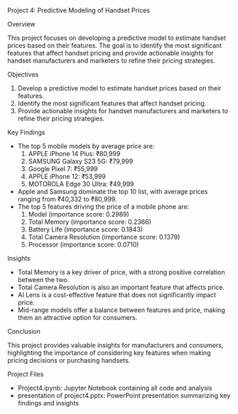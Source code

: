 Project 4: Predictive Modeling of Handset Prices

Overview

This project focuses on developing a predictive model to estimate handset prices based on their features. The goal is to identify the most significant features that affect handset pricing and provide actionable insights for handset manufacturers and marketers to refine their pricing strategies.

Objectives

1. Develop a predictive model to estimate handset prices based on their features.
2. Identify the most significant features that affect handset pricing.
3. Provide actionable insights for handset manufacturers and marketers to refine their pricing strategies.

Key Findings

- The top 5 mobile models by average price are:
    1. APPLE iPhone 14 Plus: ₹80,999
    2. SAMSUNG Galaxy S23 5G: ₹79,999
    3. Google Pixel 7: ₹55,999
    4. APPLE iPhone 12: ₹53,999
    5. MOTOROLA Edge 30 Ultra: ₹49,999
- Apple and Samsung dominate the top 10 list, with average prices ranging from ₹40,332 to ₹80,999.
- The top 5 features driving the price of a mobile phone are:
    1. Model (importance score: 0.2989)
    2. Total Memory (importance score: 0.2366)
    3. Battery Life (importance score: 0.1843)
    4. Total Camera Resolution (importance score: 0.1379)
    5. Processor (importance score: 0.0710)

Insights

- Total Memory is a key driver of price, with a strong positive correlation between the two.
- Total Camera Resolution is also an important feature that affects price.
- AI Lens is a cost-effective feature that does not significantly impact price.
- Mid-range models offer a balance between features and price, making them an attractive option for consumers.

Conclusion

This project provides valuable insights for manufacturers and consumers, highlighting the importance of considering key features when making pricing decisions or purchasing handsets.

Project Files

- Project4.ipynb: Jupyter Notebook containing all code and analysis
- presentation of project4.pptx: PowerPoint presentation summarizing key findings and insights
